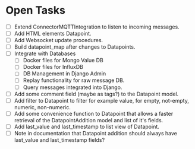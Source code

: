 # Open Tasks

* [ ] Extend ConnectorMQTTIntegration to listen to incoming messages.
* [ ] Add HTML elements Datapoint.
* [ ] Add Websocket update procedures.
* [ ] Build datapoint_map after changes to Datapoints.
* [ ] Integrate with Databases
  * [ ] Docker files for Mongo Value DB
  * [ ] Docker files for InfluxDB
  * [ ] DB Management in Django Admin
  * [ ] Replay functionality for raw message DB.
  * [ ] Query messages integrated into Django.
* [ ] Add some comment field (maybe as tags?) to the Datapoint model.
* [ ] Add filter to Datapoint to filter for example value, for empty, not-empty, numeric, non-numeric. 
* [ ] Add some convenience function to Datapoint that allows a faster retrieval of the DatapointAddition model and list of it's fields. 
* [ ] Add last_value and last_timestamp to list view of Datapoint.
* [ ] Note in documentation that Datapoint addition should always have last_value and last_timestamp fields?
